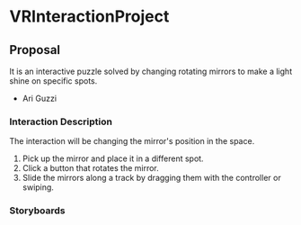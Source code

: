 # VRInteractionProject
## Proposal
It is an interactive puzzle solved by changing rotating mirrors to make a light shine on specific spots.
- Ari Guzzi

### Interaction Description
The interaction will be changing the mirror's position in the space.

1) Pick up the mirror and place it in a different spot.
2) Click a button that rotates the mirror.
3) Slide the mirrors along a track by dragging them with the controller or swiping.

### Storyboards
